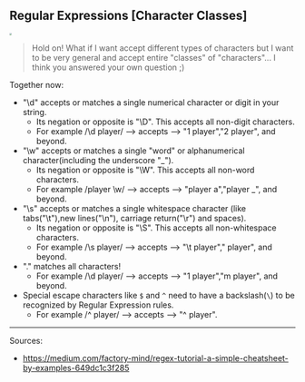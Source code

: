<!--title="Regular Expressions [Character Classes]"-->

## Regular Expressions [Character Classes]

<img src="https://thumbs.gfycat.com/TartUncommonBarb-size_restricted.gif" style="zoom:25%;" />

> Hold on! What if I want accept different types of characters but I want to be very  general and accept entire "classes" of "characters"... I think you answered your own question ;)

Together now:

* "\d" accepts or matches a single numerical character or digit in your string.
  * Its negation or opposite is "\D". This accepts all non-digit characters.
  * For example /\d player/ --> accepts --> "1 player","2 player", and beyond.
* "\w" accepts or matches a single "word" or alphanumerical character(including the underscore "_").
  * Its negation or opposite is "\W". This accepts all non-word characters.
  * For example /player \w/ --> accepts --> "player a","player _", and beyond.
* "\\s" accepts or matches a single whitespace character (like tabs("\t"),new lines("\n"), carriage return("\r") and spaces).   
  * Its negation or opposite is "\S". This accepts all non-whitespace characters.
  * For example /\s player/ --> accepts --> "\t player"," player", and beyond.
* "." matches all characters!
  * For example /\d player/ --> accepts --> "1 player","m player", and beyond.
* Special escape characters like `$` and `^` need to have a backslash(`\`) to be recognized by Regular Expression rules. 
  * For example /\^ player/ --> accepts --> "^ player".



***

Sources:

* https://medium.com/factory-mind/regex-tutorial-a-simple-cheatsheet-by-examples-649dc1c3f285